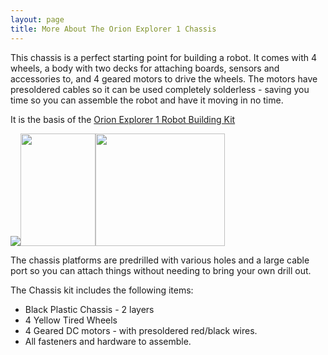 ```yaml
---
layout: page
title: More About The Orion Explorer 1 Chassis
---
```

This chassis is a perfect starting point for building a robot. It comes with 4 wheels, a body with two decks for attaching boards, sensors and accessories to, and 4 geared motors to drive the wheels. The motors have presoldered cables so it can be used completely solderless - saving you time so you can assemble the robot and have it moving in no time.

It is the basis of the <a title="Orion Explorer 1 Robot Kit" href="http://shop.orionrobots.co.uk/products/orion-explorer-1-robot-kit">Orion Explorer 1 Robot Building Kit</a>

<a href="http://shop.orionrobots.co.uk/products/orion-explorer-1-robot-kit"><img src="https://cdn.shopify.com/s/files/1/0203/7288/products/IMG_0815_medium.jpg?214" /><img src="//cdn.shopify.com/s/files/1/0203/7288/products/IMG_0814_medium.jpg?214" width="120" height="180" /><img src="//cdn.shopify.com/s/files/1/0203/7288/products/IMG_0812_medium.jpg?214" width="207" height="180" /></a>

The chassis platforms are predrilled with various holes and a large cable port so you can attach things without needing to bring your own drill out.

The Chassis kit includes the following items:

* Black Plastic Chassis - 2 layers
* 4 Yellow Tired Wheels
* 4 Geared DC motors - with presoldered red/black wires.
* All fasteners and hardware to assemble.
